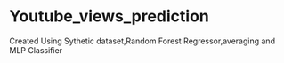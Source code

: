 # Youtube_views_prediction
Created Using Sythetic dataset,Random Forest Regressor,averaging and MLP Classifier
